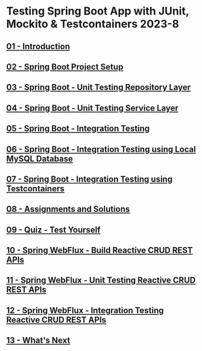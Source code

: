 # Testing Spring Boot App with JUnit, Mockito & Testcontainers 2023-8

## [01 - Introduction](./docs/01%20-%20Introduction/readme.md)

## [02 - Spring Boot Project Setup](./docs/02%20-%20Spring%20Boot%20Project%20Setup/readme.md)

## [03 - Spring Boot - Unit Testing Repository Layer](./docs/04%20-%20Spring%20Boot%20-%20Unit%20Testing%20Service%20Layer/readme.md)

## [04 - Spring Boot - Unit Testing Service Layer](./docs/04%20-%20Spring%20Boot%20-%20Unit%20Testing%20Service%20Layer/readme.md)

## [05 - Spring Boot - Integration Testing](./docs/05%20-%20Spring%20Boot%20-%20Unit%20Test%20Controller%20Layer%20(Unit%20Test%20REST%20APIs)/readme.md)

## [06 - Spring Boot - Integration Testing using Local MySQL Database](<docs/06 - Spring Boot - Integration Testing using Local MySQL Database/readme.md>)

## [07 - Spring Boot - Integration Testing using Testcontainers](<docs/07 - Spring Boot - Integration Testing using Testcontainers/readme.md>)

## [08 - Assignments and Solutions](<docs/08 - Assignments and Solutions/readme.md>)

## [09 - Quiz - Test Yourself](<docs/09 - Quiz - Test Yourself/readme.md>)

## [10 - Spring WebFlux - Build Reactive CRUD REST APIs](<docs/10 - Spring WebFlux - Build Reactive CRUD REST APIs/readme.md>)

## [11 - Spring WebFlux - Unit Testing Reactive CRUD REST APIs](<docs/11 - Spring WebFlux - Unit Testing Reactive CRUD REST APIs/readme.md>)

## [12 - Spring WebFlux - Integration Testing Reactive CRUD REST APIs](<docs/12 - Spring WebFlux - Integration Testing Reactive CRUD REST APIs/readme.md>)

## [13 - What's Next](<docs/13 - What's Next/readme.md>)
